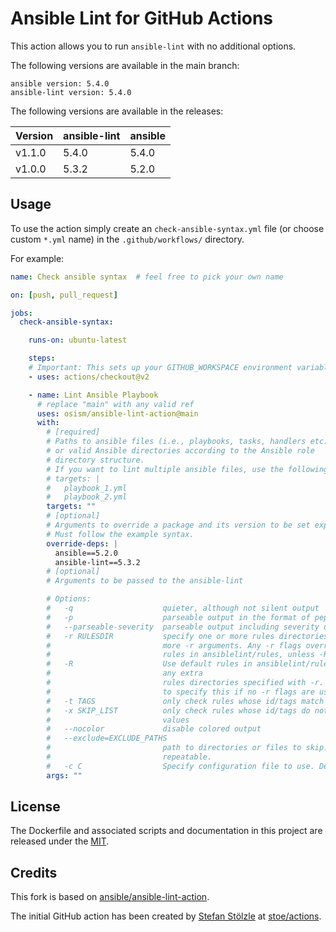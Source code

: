 # Ansible Lint for GitHub Actions

This action allows you to run `ansible-lint` with no additional options.

The following versions are available in the main branch:

```
ansible version: 5.4.0
ansible-lint version: 5.4.0
```

The following versions are available in the releases:

| Version | ansible-lint | ansible |
|---------|--------------|---------|
| v1.1.0  | 5.4.0        | 5.4.0   |
| v1.0.0  | 5.3.2        | 5.2.0   |

## Usage

To use the action simply create an `check-ansible-syntax.yml` file
(or choose custom `*.yml` name) in the `.github/workflows/` directory.

For example:

```yaml
name: Check ansible syntax  # feel free to pick your own name

on: [push, pull_request]

jobs:
  check-ansible-syntax:

    runs-on: ubuntu-latest

    steps:
    # Important: This sets up your GITHUB_WORKSPACE environment variable
    - uses: actions/checkout@v2

    - name: Lint Ansible Playbook
      # replace "main" with any valid ref
      uses: osism/ansible-lint-action@main
      with:
        # [required]
        # Paths to ansible files (i.e., playbooks, tasks, handlers etc..)
        # or valid Ansible directories according to the Ansible role
        # directory structure.
        # If you want to lint multiple ansible files, use the following syntax
        # targets: |
        #   playbook_1.yml
        #   playbook_2.yml
        targets: ""
        # [optional]
        # Arguments to override a package and its version to be set explicitly.
        # Must follow the example syntax.
        override-deps: |
          ansible==5.2.0
          ansible-lint==5.3.2
        # [optional]
        # Arguments to be passed to the ansible-lint

        # Options:
        #   -q                    quieter, although not silent output
        #   -p                    parseable output in the format of pep8
        #   --parseable-severity  parseable output including severity of rule
        #   -r RULESDIR           specify one or more rules directories using one or
        #                         more -r arguments. Any -r flags override the default
        #                         rules in ansiblelint/rules, unless -R is also used.
        #   -R                    Use default rules in ansiblelint/rules in addition to
        #                         any extra
        #                         rules directories specified with -r. There is no need
        #                         to specify this if no -r flags are used
        #   -t TAGS               only check rules whose id/tags match these values
        #   -x SKIP_LIST          only check rules whose id/tags do not match these
        #                         values
        #   --nocolor             disable colored output
        #   --exclude=EXCLUDE_PATHS
        #                         path to directories or files to skip. This option is
        #                         repeatable.
        #   -c C                  Specify configuration file to use. Defaults to ".ansible-lint"
        args: ""

```

## License

The Dockerfile and associated scripts and documentation in this project are released under
the [MIT](license).

## Credits

This fork is based on [ansible/ansible-lint-action](https://github.com/osism/ansible-lint-action).

The initial GitHub action has been created by [Stefan Stölzle](https://github.com/stoe) at
[stoe/actions](https://github.com/stoe/actions).
